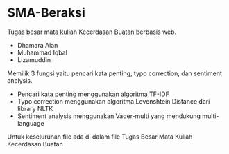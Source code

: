 # SMA-Beraksi
Tugas besar mata kuliah Kecerdasan Buatan berbasis web.
- Dhamara Alan 
- Muhammad Iqbal
- Lizamuddin

Memilik 3 fungsi yaitu pencari kata penting, typo correction, dan sentiment analysis.

- Pencari kata penting menggunakan algoritma TF-IDF
- Typo correction menggunakan algoritma Levenshtein Distance dari library NLTK
- Sentiment analysis menggunakan Vader-multi yang mendukung multi-language

Untuk keseluruhan file ada di dalam file Tugas Besar Mata Kuliah Kecerdasan Buatan
